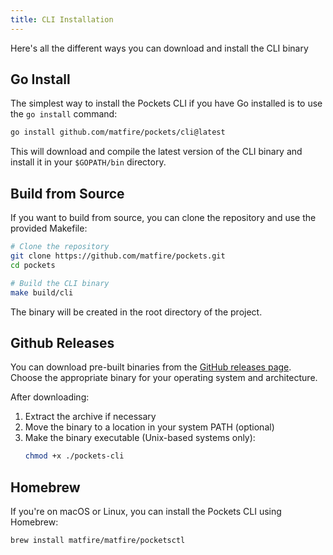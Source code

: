 ```yaml
---
title: CLI Installation
---
```


Here's all the different ways you can download and install the CLI binary

## Go Install

The simplest way to install the Pockets CLI if you have Go installed is to use the `go install` command:

```bash
go install github.com/matfire/pockets/cli@latest
```

This will download and compile the latest version of the CLI binary and install it in your `$GOPATH/bin` directory.

## Build from Source

If you want to build from source, you can clone the repository and use the provided Makefile:

```bash
# Clone the repository
git clone https://github.com/matfire/pockets.git
cd pockets

# Build the CLI binary
make build/cli
```

The binary will be created in the root directory of the project.

## Github Releases

You can download pre-built binaries from the [GitHub releases page](https://github.com/matfire/pockets/releases). Choose the appropriate binary for your operating system and architecture.

After downloading:

1. Extract the archive if necessary
2. Move the binary to a location in your system PATH (optional)
3. Make the binary executable (Unix-based systems only):
   ```bash
   chmod +x ./pockets-cli
   ```

## Homebrew

If you're on macOS or Linux, you can install the Pockets CLI using Homebrew:

```bash
brew install matfire/matfire/pocketsctl
```
